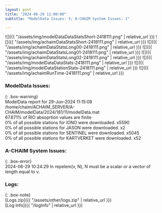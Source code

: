 ```yaml
---
layout: post
title: "2024-06-29 11:00:00"
subtitle: "ModelData Issues: 5; A-CHAIM System Issues: 1"

---
```


![]({{ "/assets/img/modelDataDataStatsShort-2418111.png" | relative_url }})
![]({{ "/assets/img/achaimDataStatsShort-2418111.png" | relative_url }})
![]({{ "/assets/img/achaimDataStatsLong00-2418111.png" | relative_url }})
![]({{ "/assets/img/achaimDataStatsLong01-2418111.png" | relative_url }})
![]({{ "/assets/img/achaimDataStatsLong02-2418111.png" | relative_url }})
![]({{ "/assets/img/modelDataDataStats-2418111.png" | relative_url }})
![]({{ "/assets/img/modelDataStationStats-2418111.png" | relative_url }})
![]({{ "/assets/img/achaimRunTime-2418111.png" | relative_url }})


### ModelData Issues:  
  
{: .box-warning}  
 ModelData report for 29-Jun-2024 11:15:08   
 /home/chaim/ACHAIM_SERVER/A-CHAIM/modelData/2024/181/11/modelData.mat   
 67.671% of RIO absoprtion values are finite   
 0% of all possible stations for IONO were downloaded. x5590   
 0% of all possible stations for JASON were downloaded. x2   
 0% of all possible stations for SENTINEL were downloaded. x5045   
 0% of all possible stations for KARTVERKET were downloaded. x52   
  
### A-CHAIM System Issues:  
  
{: .box-error}  
2024-06-29 10:24:29 In repelem(v, N), N must be a scalar or a vector of length equal to v.  

### Logs:  
  
{: .box-note}  
[Logs.zip]({{ "/assets/other/logs.zip" | relative_url }})  
[Log Info]({{ "/logInfo" | relative_url }})  
